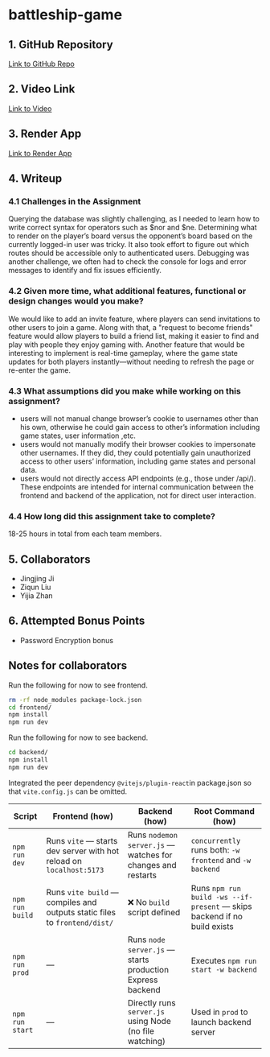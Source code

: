 # battleship-game

## 1. GitHub Repository
[Link to GitHub Repo](https://github.com/JingjingJi94/Jingjing-Ji-Ziqun-Liu-Yijia-Zhan-proj3)

## 2. Video Link
[Link to Video](https://youtu.be/Xe3PwcAEV0U)

## 3. Render App
[Link to Render App](https://jingjing-ji-ziqun-liu-yijia-zhan-proj3.onrender.com/)

## 4. Writeup

### 4.1 Challenges in the Assignment
Querying the database was slightly challenging, as I needed to learn how to write correct syntax for operators such as $nor and $ne.
Determining what to render on the player’s board versus the opponent’s board based on the currently logged-in user was tricky. It also took effort to figure out which routes should be accessible only to authenticated users.
Debugging was another challenge, we often had to check the console for logs and error messages to identify and fix issues efficiently.


### 4.2 Given more time, what additional features, functional or design changes would you make?
We would like to add an invite feature, where players can send invitations to other users to join a game. Along with that, a "request to become friends" feature would allow players to build a friend list, making it easier to find and play with people they enjoy gaming with.
Another feature that would be interesting to implement is real-time gameplay, where the game state updates for both players instantly—without needing to refresh the page or re-enter the game.


### 4.3 What assumptions did you make while working on this assignment?
- users will not manual change browser’s cookie to usernames other than his own, otherwise he could gain access to other’s information including game states, user information ,etc.
- users would not manually modify their browser cookies to impersonate other usernames. If they did, they could potentially gain unauthorized access to other users’ information, including game states and personal data.
- users would not directly access API endpoints (e.g., those under /api/). These endpoints are intended for internal communication between the frontend and backend of the application, not for direct user interaction.


### 4.4 How long did this assignment take to complete?
18-25 hours in total from each team members.

## 5. Collaborators
- Jingjing Ji
- Ziqun Liu
- Yijia Zhan

## 6. Attempted Bonus Points
- Password Encryption bonus



## Notes for collaborators
Run the following for now to see frontend.
```bash
rm -rf node_modules package-lock.json
cd frontend/
npm install
npm run dev
```
Run the following for now to see backend.
```bash
cd backend/
npm install
npm run dev
```
Integrated the peer dependency `@vitejs/plugin-react`in package.json so that `vite.config.js` can be omitted.

| Script           | Frontend (how)                                                                 | Backend (how)                                                   | Root Command (how)                                                       |
|------------------|---------------------------------------------------------------------------------|------------------------------------------------------------------|---------------------------------------------------------------------------|
| `npm run dev`    | Runs `vite` — starts dev server with hot reload on `localhost:5173`            | Runs `nodemon server.js` — watches for changes and restarts     | `concurrently` runs both: `-w frontend` and `-w backend`                 |
| `npm run build`  | Runs `vite build` — compiles and outputs static files to `frontend/dist/`      | ❌ No `build` script defined                                     | Runs `npm run build -ws --if-present` — skips backend if no build exists |
| `npm run prod`   | —                                                                               | Runs `node server.js` — starts production Express backend       | Executes `npm run start -w backend`                                      |
| `npm run start`  | —                                                                               | Directly runs `server.js` using Node (no file watching)         | Used in `prod` to launch backend server     
